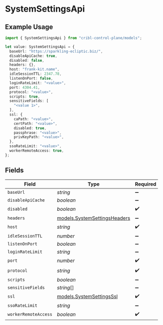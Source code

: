 # SystemSettingsApi

## Example Usage

```typescript
import { SystemSettingsApi } from "cribl-control-plane/models";

let value: SystemSettingsApi = {
  baseUrl: "https://sparkling-ecliptic.biz/",
  disableApiCache: true,
  disabled: false,
  headers: {},
  host: "frank-kit.name",
  idleSessionTTL: 2347.78,
  listenOnPort: false,
  loginRateLimit: "<value>",
  port: 4304.41,
  protocol: "<value>",
  scripts: true,
  sensitiveFields: [
    "<value 1>",
  ],
  ssl: {
    caPath: "<value>",
    certPath: "<value>",
    disabled: true,
    passphrase: "<value>",
    privKeyPath: "<value>",
  },
  ssoRateLimit: "<value>",
  workerRemoteAccess: true,
};
```

## Fields

| Field                                                              | Type                                                               | Required                                                           | Description                                                        |
| ------------------------------------------------------------------ | ------------------------------------------------------------------ | ------------------------------------------------------------------ | ------------------------------------------------------------------ |
| `baseUrl`                                                          | *string*                                                           | :heavy_minus_sign:                                                 | N/A                                                                |
| `disableApiCache`                                                  | *boolean*                                                          | :heavy_minus_sign:                                                 | N/A                                                                |
| `disabled`                                                         | *boolean*                                                          | :heavy_check_mark:                                                 | N/A                                                                |
| `headers`                                                          | [models.SystemSettingsHeaders](../models/systemsettingsheaders.md) | :heavy_minus_sign:                                                 | N/A                                                                |
| `host`                                                             | *string*                                                           | :heavy_check_mark:                                                 | N/A                                                                |
| `idleSessionTTL`                                                   | *number*                                                           | :heavy_minus_sign:                                                 | N/A                                                                |
| `listenOnPort`                                                     | *boolean*                                                          | :heavy_minus_sign:                                                 | N/A                                                                |
| `loginRateLimit`                                                   | *string*                                                           | :heavy_minus_sign:                                                 | N/A                                                                |
| `port`                                                             | *number*                                                           | :heavy_check_mark:                                                 | N/A                                                                |
| `protocol`                                                         | *string*                                                           | :heavy_check_mark:                                                 | N/A                                                                |
| `scripts`                                                          | *boolean*                                                          | :heavy_minus_sign:                                                 | N/A                                                                |
| `sensitiveFields`                                                  | *string*[]                                                         | :heavy_minus_sign:                                                 | N/A                                                                |
| `ssl`                                                              | [models.SystemSettingsSsl](../models/systemsettingsssl.md)         | :heavy_check_mark:                                                 | N/A                                                                |
| `ssoRateLimit`                                                     | *string*                                                           | :heavy_minus_sign:                                                 | N/A                                                                |
| `workerRemoteAccess`                                               | *boolean*                                                          | :heavy_check_mark:                                                 | N/A                                                                |